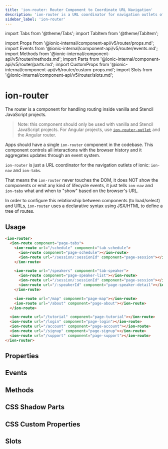 ```yaml
---
title: 'ion-router: Router Component to Coordinate URL Navigation'
description: 'ion-router is a URL coordinator for navigation outlets of ionic: ion-nav and ion-tabs. Router components handle routing inside vanilla and Stencil JavaScript.'
sidebar_label: 'ion-router'
---
```


import Tabs from '@theme/Tabs';
import TabItem from '@theme/TabItem';

import Props from '@ionic-internal/component-api/v5/router/props.md';
import Events from '@ionic-internal/component-api/v5/router/events.md';
import Methods from '@ionic-internal/component-api/v5/router/methods.md';
import Parts from '@ionic-internal/component-api/v5/router/parts.md';
import CustomProps from '@ionic-internal/component-api/v5/router/custom-props.md';
import Slots from '@ionic-internal/component-api/v5/router/slots.md';

# ion-router

The router is a component for handling routing inside vanilla and Stencil JavaScript projects.

> Note: this component should only be used with vanilla and Stencil JavaScript projects. For Angular projects, use [`ion-router-outlet`](router-outlet.md) and the Angular router.

Apps should have a single `ion-router` component in the codebase.
This component controls all interactions with the browser history and it aggregates updates through an event system.

`ion-router` is just a URL coordinator for the navigation outlets of ionic: `ion-nav` and `ion-tabs`.

That means the `ion-router` never touches the DOM, it does NOT show the components or emit any kind of lifecycle events, it just tells `ion-nav` and `ion-tabs` what and when to "show" based on the browser's URL.

In order to configure this relationship between components (to load/select) and URLs, `ion-router` uses a declarative syntax using JSX/HTML to define a tree of routes.

## Usage

```html
<ion-router>
  <ion-route component="page-tabs">
    <ion-route url="/schedule" component="tab-schedule">
      <ion-route component="page-schedule"></ion-route>
      <ion-route url="/session/:sessionId" component="page-session"></ion-route>
    </ion-route>

    <ion-route url="/speakers" component="tab-speaker">
      <ion-route component="page-speaker-list"></ion-route>
      <ion-route url="/session/:sessionId" component="page-session"></ion-route>
      <ion-route url="/:speakerId" component="page-speaker-detail"></ion-route>
    </ion-route>

    <ion-route url="/map" component="page-map"></ion-route>
    <ion-route url="/about" component="page-about"></ion-route>
  </ion-route>

  <ion-route url="/tutorial" component="page-tutorial"></ion-route>
  <ion-route url="/login" component="page-login"></ion-route>
  <ion-route url="/account" component="page-account"></ion-route>
  <ion-route url="/signup" component="page-signup"></ion-route>
  <ion-route url="/support" component="page-support"></ion-route>
</ion-router>
```

## Properties

<Props />

## Events

<Events />

## Methods

<Methods />

## CSS Shadow Parts

<Parts />

## CSS Custom Properties

<CustomProps />

## Slots

<Slots />
